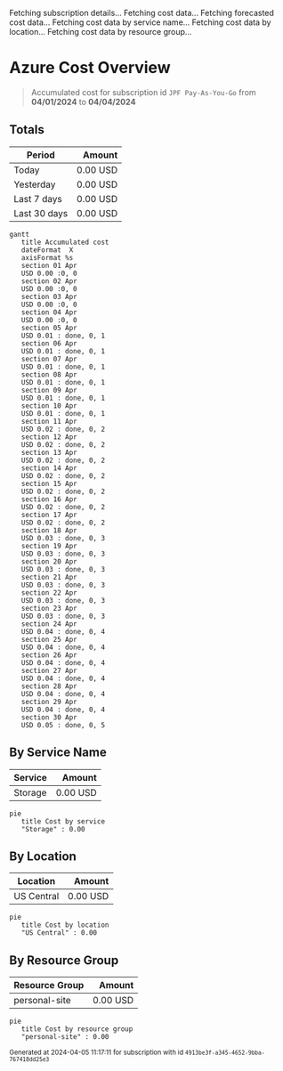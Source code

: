 Fetching subscription details...
Fetching cost data...
Fetching forecasted cost data...
Fetching cost data by service name...
Fetching cost data by location...
Fetching cost data by resource group...
# Azure Cost Overview

> Accumulated cost for subscription id `JPF Pay-As-You-Go` from **04/01/2024** to **04/04/2024**

## Totals

|Period|Amount|
|---|---:|
|Today|0.00 USD|
|Yesterday|0.00 USD|
|Last 7 days|0.00 USD|
|Last 30 days|0.00 USD|

```mermaid
gantt
   title Accumulated cost
   dateFormat  X
   axisFormat %s
   section 01 Apr
   USD 0.00 :0, 0
   section 02 Apr
   USD 0.00 :0, 0
   section 03 Apr
   USD 0.00 :0, 0
   section 04 Apr
   USD 0.00 :0, 0
   section 05 Apr
   USD 0.01 : done, 0, 1
   section 06 Apr
   USD 0.01 : done, 0, 1
   section 07 Apr
   USD 0.01 : done, 0, 1
   section 08 Apr
   USD 0.01 : done, 0, 1
   section 09 Apr
   USD 0.01 : done, 0, 1
   section 10 Apr
   USD 0.01 : done, 0, 1
   section 11 Apr
   USD 0.02 : done, 0, 2
   section 12 Apr
   USD 0.02 : done, 0, 2
   section 13 Apr
   USD 0.02 : done, 0, 2
   section 14 Apr
   USD 0.02 : done, 0, 2
   section 15 Apr
   USD 0.02 : done, 0, 2
   section 16 Apr
   USD 0.02 : done, 0, 2
   section 17 Apr
   USD 0.02 : done, 0, 2
   section 18 Apr
   USD 0.03 : done, 0, 3
   section 19 Apr
   USD 0.03 : done, 0, 3
   section 20 Apr
   USD 0.03 : done, 0, 3
   section 21 Apr
   USD 0.03 : done, 0, 3
   section 22 Apr
   USD 0.03 : done, 0, 3
   section 23 Apr
   USD 0.03 : done, 0, 3
   section 24 Apr
   USD 0.04 : done, 0, 4
   section 25 Apr
   USD 0.04 : done, 0, 4
   section 26 Apr
   USD 0.04 : done, 0, 4
   section 27 Apr
   USD 0.04 : done, 0, 4
   section 28 Apr
   USD 0.04 : done, 0, 4
   section 29 Apr
   USD 0.04 : done, 0, 4
   section 30 Apr
   USD 0.05 : done, 0, 5
```

## By Service Name

|Service|Amount|
|---|---:|
|Storage|0.00 USD|

```mermaid
pie
   title Cost by service
   "Storage" : 0.00
```

## By Location

|Location|Amount|
|---|---:|
|US Central|0.00 USD|

```mermaid
pie
   title Cost by location
   "US Central" : 0.00
```

## By Resource Group

|Resource Group|Amount|
|---|---:|
|personal-site|0.00 USD|

```mermaid
pie
   title Cost by resource group
   "personal-site" : 0.00
```

<sup>Generated at 2024-04-05 11:17:11 for subscription with id `4913be3f-a345-4652-9bba-767418dd25e3`</sup>

